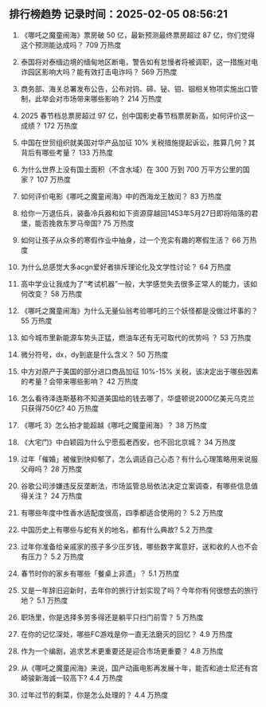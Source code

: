 
## 排行榜趋势 记录时间：2025-02-05 08:56:21
  
  1. 《哪吒之魔童闹海》票房破 50 亿，最新预测最终票房超过 87 亿，你们觉得这个预测能达成吗？ 709 万热度
    
  2. 泰国将对泰缅边境的缅甸地区断电，警告如有怠慢者将被调职，这一措施对电诈园区影响大吗？能有效打击电诈吗？ 569 万热度
    
  3. 商务部、海关总署发布公告，公布对钨、碲、铋、钼、铟相关物项实施出口管制，此举会对市场带来哪些影响？ 214 万热度
    
  4. 2025 春节档总票房超过 97 亿，创中国影史春节档票房新高，如何评价这一成绩？ 172 万热度
    
  5. 中国在世贸组织就美国对华产品加征 10% 关税措施提起诉讼，胜算几何？其背后有哪些考量？ 133 万热度
    
  6. 为什么世界上没有国土面积（不含水域）在 300 万到 700 万平方公里的国家？ 107 万热度
    
  7. 如何评价电影《哪吒之魔童闹海》中的西海龙王敖闰？ 83 万热度
    
  8. 给你一万退伍兵，装备冷兵器和如下资源穿越回1453年5月27日即将陷落的君堡，能否挽救东罗马帝国? 75 万热度
    
  9. 如何让孩子从众多的寒假作业中抽身，过一个充实有趣的寒假生活？ 66 万热度
    
  10. 为什么总感觉大多acgn爱好者排斥理论化及文学性讨论？ 64 万热度
    
  11. 高中学业让我成为了“考试机器”一般，大学感觉失去很多正常人的能力，该如何改变？ 58 万热度
    
  12. 《哪吒之魔童闹海》为什么无量仙翁考验哪吒的三个妖怪都是没做过坏事的？ 55 万热度
    
  13. 如今城市里新能源车势头正猛，燃油车还有无可取代的优势吗 ？ 53 万热度
    
  14. 微分符号，dx，dy到底是什么含义？ 50 万热度
    
  15. 中方对原产于美国的部分进口商品加征 10%-15% 关税，该决定出于哪些因素的考量？会带来哪些影响？ 42 万热度
    
  16. 怎么看待泽连斯基称不知道美国给的钱去哪了，华盛顿说2000亿美元乌克兰只获得750亿? 40 万热度
    
  17. 《哪吒 3》怎么拍才能超越《哪吒之魔童闹海》？ 38 万热度
    
  18. 《大宅门》中白颖园为什么宁愿孤老西安，也不回北京城？ 34 万热度
    
  19. 过年「催婚」被催到快抑郁了，怎么调适自己心态？有什么心理策略用来说服父母吗？ 28 万热度
    
  20. 谷歌公司涉嫌违反反垄断法，市场监管总局依法决定立案调查，有哪些信息值得关注？ 24 万热度
    
  21. 有哪些年度中性香水适配度很高，四季都适合使用的？ 5.2 万热度
    
  22. 中国历史上有哪些与蛇有关的地名，都有什么典故? 5.2 万热度
    
  23. 过年你准备给亲戚家的孩子多少压岁钱，哪些数字寓意好，送和收的人也不会有压力？ 5.2 万热度
    
  24. 春节时你的家乡有哪些「餐桌上非遗」？ 5.1 万热度
    
  25. 又是一年辞旧迎新时，去年你的旅行计划实现了吗？今年你有何很想去的旅行地？ 5.1 万热度
    
  26. 职场里，你是选择多劳多得还是躺平只扫门前雪？ 5 万热度
    
  27. 在你的记忆深处，哪些FC游戏是你一直无法磨灭的回忆？ 4.9 万热度
    
  28. 作为一个编剧，追求艺术更重要还是迎合市场更重要？ 4.8 万热度
    
  29. 从《哪吒之魔童闹海》来说，国产动画电影再发展十年，能否和迪士尼还有宫崎骏新海诚一较高下? 4.4 万热度
    
  30. 过年过节的剩菜，你是怎么处理的？ 4.4 万热度
    